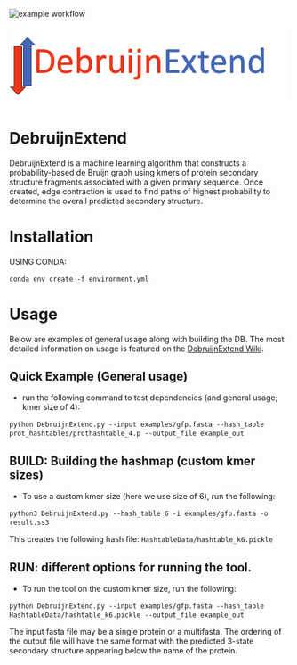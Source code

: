 ![example workflow](https://github.com/Dreycey/DebruijnExtend/actions/workflows/github_actions.yml/badge.svg)

![Debruijn Extend](figures/debruijnextend_logo.png)

# DebruijnExtend

DebruijnExtend is a machine learning algorithm that constructs a probability-based de Bruijn graph using kmers of protein secondary structure fragments associated with a given primary sequence. Once created, edge contraction is used to find paths of highest probability to determine the overall predicted secondary structure.

# Installation

USING CONDA:

```
conda env create -f environment.yml
```

# Usage

Below are examples of general usage along with building the DB. The most detailed information on usage is featured on the [DebruijnExtend Wiki](https://github.com/Dreycey/DebruijnExtend/wiki).

## Quick Example (General usage)

-   run the following command to test dependencies (and general usage; kmer size of 4):

```
python DebruijnExtend.py --input examples/gfp.fasta --hash_table prot_hashtables/prothashtable_4.p --output_file example_out
```

## BUILD: Building the hashmap (custom kmer sizes)

-   To use a custom kmer size (here we use size of 6), run the following:

```
python3 DebruijnExtend.py --hash_table 6 -i examples/gfp.fasta -o result.ss3
```

This creates the following hash file: `HashtableData/hashtable_k6.pickle`

## RUN: different options for running the tool.

-   To run the tool on the custom kmer size, run the following:

```
python DebruijnExtend.py --input examples/gfp.fasta --hash_table HashtableData/hashtable_k6.pickle --output_file example_out
```

The input fasta file may be a single protein or a multifasta. The ordering of the output file will have the same format with the predicted 3-state secondary structure appearing below the name of the protein.
